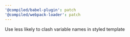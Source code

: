 ```yaml
---
'@compiled/babel-plugin': patch
'@compiled/webpack-loader': patch
---
```


Use less likely to clash variable names in styled template
